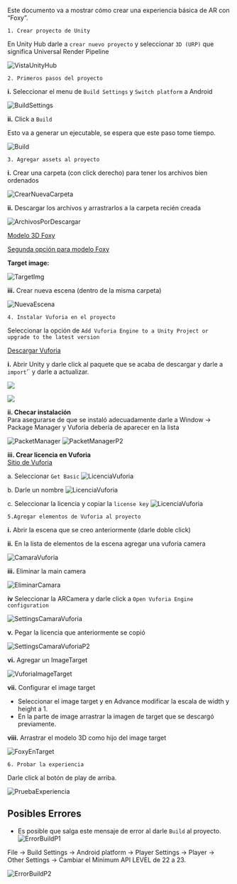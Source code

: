 Este documento va a mostrar cómo crear una experiencia básica de AR con “Foxy”.

    1. Crear proyecto de Unity

En Unity Hub darle a `crear nuevo proyecto` y seleccionar `3D (URP)` que significa Universal Render Pipeline

![VistaUnityHub](imgMds/VistaUnityHub.png)

    2. Primeros pasos del proyecto

**i.** Seleccionar el menu de `Build Settings` y `Switch platform` a Android

![BuildSettings](imgMds/BuildSettings.png)

**ii.** Click a `Build` <br>

Esto va a generar un ejecutable, se espera que este paso tome tiempo.

![Build](imgMds/Build.png)

    3. Agregar assets al proyecto

**i.** Crear una carpeta (con click derecho) para tener los archivos bien ordenados

![CrearNuevaCarpeta](imgMds/NuevoFolder.png)

**ii.** Descargar los archivos y arrastrarlos a la carpeta recién creada

![ArchivosPorDescargar](imgMds/Descargables.png)

[Modelo 3D Foxy](https://www.dropbox.com/s/g0m6o7za4fgbu73/Foxy%20-%20Unity.rar?dl=0)

[Segunda opción para modelo Foxy](https://sketchfab.com/3d-models/foxy-unity-84606a8519f64896ac34ed8539060d71)

**Target image:**

![TargetImg](imgMds/Target.png)

**iii.** Crear nueva escena (dentro de la misma carpeta)

![NuevaEscena](imgMds/NuevaEscena.png)

    4. Instalar Vuforia en el proyecto

Seleccionar la opción de `Add Vuforia Engine to a Unity Project or upgrade to the latest version`

[Descargar Vuforia](https://developer.vuforia.com/downloads/sdk)

**i.** Abrir Unity y darle click al paquete que se acaba de descargar y darle a `import`’` y darle a actualizar.

![](imgMds/InstalarVuforia.png)

![](imgMds/ActualizarVuforia.png)

**ii. Checar instalación** <br>
Para asegurarse de que se instaló adecuadamente darle a Window -> Package Manager y Vuforia debería de aparecer en la lista

![PacketManager](imgMds/PacketManager.png)
![PacketManagerP2](imgMds/PacketManagerP2.png)

**iii. Crear licencia en Vuforia** <br>
[Sitio de Vuforia](https://developer.vuforia.com/vui/develop/licenses)

a. Seleccionar `Get Basic`
![LicenciaVuforia](imgMds/licenciaVuforiaP1.png)

b. Darle un nombre
![LicenciaVuforia](imgMds/licenciaVuforiaP2.png)

c. Seleccionar la licencia y copiar la `license key`
![LicenciaVuforia](imgMds/licenciaVuforiaP3.png)

    5.Agregar elementos de Vuforia al proyecto

**i.** Abrir la escena que se creo anteriormente (darle doble click)

**ii.** En la lista de elementos de la escena agregar una vuforia camera

![CamaraVuforia](imgMds/CamaraVuforia.png)

**iii.** Eliminar la main camera

![EliminarCamara](imgMds/EliminarCamara.png)

**iv** Seleccionar la ARCamera y darle click a `Open Vuforia Engine configuration`

![SettingsCamaraVuforia](imgMds/SettingsCamaraVuforia.png)

**v.** Pegar la licencia que anteriormente se copió

![SettingsCamaraVuforiaP2](imgMds/SettingsCamaraVuforiaP2.png)

**vi.** Agregar un ImageTarget

![VuforiaImageTarget](imgMds/VuforiaImageTarget.png)

**vii.** Configurar el image target

- Seleccionar el image target y en Advance modificar la escala de width y height a 1.
- En la parte de image arrastrar la imagen de target que se descargó previamente.

**viii.** Arrastrar el modelo 3D como hijo del image target

![FoxyEnTarget](imgMds/FoxyEnTarget.png)

    6. Probar la experiencia

Darle click al botón de play de arriba.

![PruebaExperiencia](imgMds/PruebaExperiencia.png)

## Posibles Errores

- Es posible que salga este mensaje de error al darle `Build` al proyecto. <br>
  ![ErrorBuildP1](imgMds/ErrorBuildP1.png)

File → Build Settings → Android platform -> Player Settings -> Player -> Other Settings -> Cambiar el Minimum API LEVEL de 22 a 23.

![ErrorBuildP2](imgMds/ErrorBuildP2.png)
